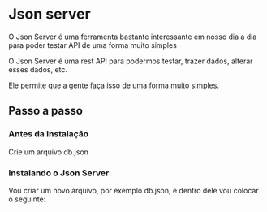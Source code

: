 # Json server

O Json Server é uma ferramenta bastante interessante em nosso dia a dia para poder testar API de uma forma muito simples

O Json Server é uma rest API para podermos testar, trazer dados, alterar esses dados, etc. 

Ele permite que a gente faça isso de uma forma muito simples.

## Passo a passo

### Antes da Instalação

Crie um arquivo db.json



### Instalando o Json Server




Vou criar um novo arquivo, por exemplo db.json, e dentro dele vou colocar o seguinte:
